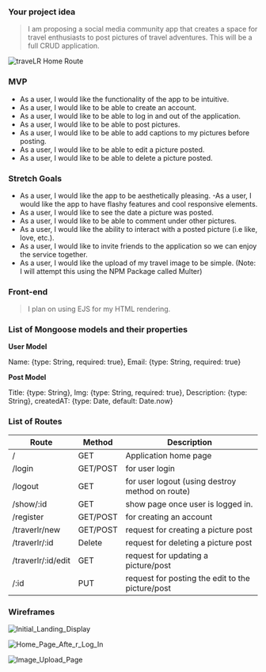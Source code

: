 ### Your project idea

> I am proposing a social media community app that creates a space for travel enthusiasts to post pictures of travel adventures. This will be a full CRUD application.

![traveLR Home Route](https://user-images.githubusercontent.com/90514977/147183253-fe52c1b0-5191-4377-b492-366688f9059f.png)

### MVP

- As a user, I would like the functionality of the app to be intuitive.
- As a user, I would like to be able to create an account.
- As a user, I would like to be able to log in and out of the application.
- As a user, I would like to be able to post pictures.
- As a user, I would like to be able to add captions to my pictures before posting.
- As a user, I would like to be able to edit a picture posted.
- As a user, I would like to be able to delete a picture posted.

### Stretch Goals

- As a user, I would like the app to be aesthetically pleasing.
  -As a user, I would like the app to have flashy features and cool responsive elements.
- As a user, I would like to see the date a picture was posted.
- As a user, I would like to be able to comment under other pictures.
- As a user, I would like the ability to interact with a posted picture (i.e like, love, etc.).
- As a user, I would like to invite friends to the application so we can enjoy the service together.
- As a user, I would like the upload of my travel image to be simple. (Note: I will attempt this using the NPM Package called Multer)

### Front-end

> I plan on using EJS for my HTML rendering.

### List of Mongoose models and their properties

**User Model**

Name: {type: String, required: true},
Email: {type: String, required: true}

**Post Model**

Title: {type: String},
Img: {type: String, required: true},
Description: {type: String},
createdAT: {type: Date, default: Date.now}

### List of Routes

| Route              | Method   | Description                                      |
| ------------------ | -------- | ------------------------------------------------ |
| /                  | GET      | Application home page                            |
| /login             | GET/POST | for user login                                   |
| /logout            | GET      | for user logout (using destroy method on route)  |
| /show/:id          | GET      | show page once user is logged in.                |
| /register          | GET/POST | for creating an account                          |
| /traverlr/new      | GET/POST | request for creating a picture post              |
| /traverlr/:id      | Delete   | request for deleting a picture post              |
| /traverlr/:id/edit | GET      | request for updating a picture/post              |
| /:id               | PUT      | request for posting the edit to the picture/post |

### Wireframes

![Initial_Landing_Display](https://media.git.generalassemb.ly/user/38698/files/962f7680-634c-11ec-93c5-d329707aba3d)

![Home_Page_Afte_r_Log_In](https://media.git.generalassemb.ly/user/38698/files/8dd73b80-634c-11ec-9763-0e83dc3d5560)

![Image_Upload_Page](https://media.git.generalassemb.ly/user/38698/files/929bef80-634c-11ec-8ac4-6c005f2d235e)
